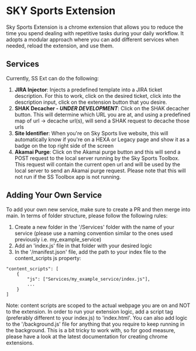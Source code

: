 # SKY Sports Extension

Sky Sports Extension is a chrome extension that allows you to reduce the time you spend dealing with repetitive tasks during your daily workflow. It adopts a modular approach where you can add different services when needed, reload the extension, and use them.

## Services

Currently, SS Ext can do the following:

1. **JIRA Injector**: Injects a predefined template into a JIRA ticket description. For this to work, click on the desired ticket, click into the description input, click on the extension button that you desire.
2. **SHAK Decacher - _UNDER DEVELOPMENT_**: Click on the SHAK decacher button. This will determine which URL you are at, and using a predefined map of url -> decache url(s), will send a SHAK request to decache those urls
3. **Site Identifier**: When you're on Sky Sports live website, this will automatically know if you're on a HEXA or Legacy page and show it as a badge on the top right side of the screen
4. **Akamai Purge**: Click on the Akamai purge button and this will send a POST request to the local server running by the Sky Sports Toolbox. This request will contain the current open url and will be used by the local server to send an Akamai purge request. Please note that this will not run if the SS Toolbox app is not running.

## Adding Your Own Service

To add your own new service, make sure to create a PR and then merge into main. In terms of folder structure, please follow the following rules:

1. Create a new folder in the '/Services' folder with the name of your service (please use a naming convention similar to the ones used previously i.e. my_example_service)
2. Add an 'index.js' file in that folder with your desired logic
3. In the '/manifest.json' file, add the path to your index file to the content_scripts js property:

```
"content_scripts": [
    {
        "js": ["Services/my_example_service/index.js"],
        ...
    }
]
```

Note: content scripts are scoped to the actual webpage you are on and NOT to the extension. In order to run your extension logic, add a script tag (preferably different to your index.js) to 'index.html'. You can also add logic to the '/background.js' file for anything that you require to keep running in the background. This is a bit tricky to work with, so for good measure, please have a look at the latest documentation for creating chrome extensions.
